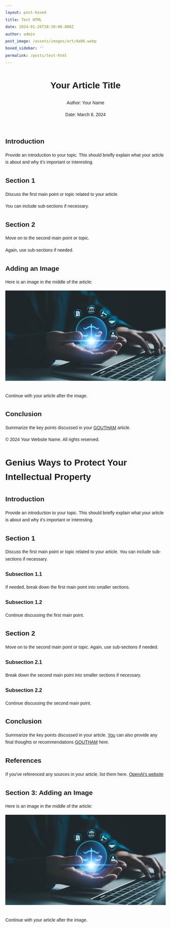 ```yaml
---
layout: post-boxed
title: Test HTML
date: 2024-01-26T18:30:00.000Z
author: admin
post_image: /assets/images/art/da06.webp
boxed_sidebar: ''
permalink: /posts/test-html
---
```


<html lang="en">
<head>
    <meta charset="UTF-8">
    <meta name="viewport" content="width=device-width, initial-scale=1.0">
    <title>Your Article Title</title>
    <style>
        /* Add your CSS styles here */
        body {
            font-family: Arial, sans-serif;
            line-height: 1.6;
            margin: 0;
            padding: 20px;
        }
        h1 {
            font-size: 2em;
            margin-bottom: 20px;
        }
        h2 {
            font-size: 1.5em;
            margin-bottom: 15px;
        }
        p {
            margin-bottom: 15px;
        }
        img {
            max-width: 100%;
            height: auto;
            margin-bottom: 15px;
        }
    </style>
</head>
<body>
    <header>
        <h1>Your Article Title</h1>
        <p>Author: Your Name</p>
        <p>Date: March 8, 2024</p>
    </header>
    <article>
        <section>
            <h2>Introduction</h2>
            <p>Provide an introduction to your topic. This should briefly explain what your article is about and why it's important or interesting.</p>
        </section>
        <section>
            <h2>Section 1</h2>
            <p>Discuss the first main point or topic related to your article.</p>
            <p>You can include sub-sections if necessary.</p>
        </section>
        <section>
            <h2>Section 2</h2>
            <p>Move on to the second main point or topic.</p>
            <p>Again, use sub-sections if needed.</p>
        </section>
        <section>
            <h2>Adding an Image</h2>
            <p>Here is an image in the middle of the article:</p>
            <img src="/assets/images/art/ip1.webp" alt="Description of the image">
            <p>Continue with your article after the image.</p>
        </section>
        <section>
            <h2>Conclusion</h2>
            <p>Summarize the key points discussed in your <a href="https://www.google.com">GOUTHAM</a> article.</p>
        </section>
        <footer>
            <p>&copy; 2024 Your Website Name. All rights reserved.</p>
        </footer>
    </article>
</body>
</html>

# Genius Ways to Protect Your Intellectual Property

## Introduction

Provide an introduction to your topic. This should briefly explain what your article is about and why it's important or interesting.

## Section 1

Discuss the first main point or topic related to your article. You can include sub-sections if necessary.

### Subsection 1.1

If needed, break down the first main point into smaller sections.

### Subsection 1.2

Continue discussing the first main point.

## Section 2

Move on to the second main point or topic. Again, use sub-sections if needed.

### Subsection 2.1

Break down the second main point into smaller sections if necessary.

### Subsection 2.2

Continue discussing the second main point.

## Conclusion

Summarize the key points discussed in your article. [You](https://openai.com "OpenAI") can also provide any final thoughts or recommendations [GOUTHAM](https://openai.com "OpenAI") here.

## References

If you've referenced any sources in your article, list them here.
[OpenAI's website](https://openai.com "OpenAI")

## Section 3: Adding an Image

Here is an image in the middle of the article:

<img src="/assets/images/art/ip1.webp" alt="Image Description" style="max-width:100%; height:auto;">

Continue with your article after the image.
